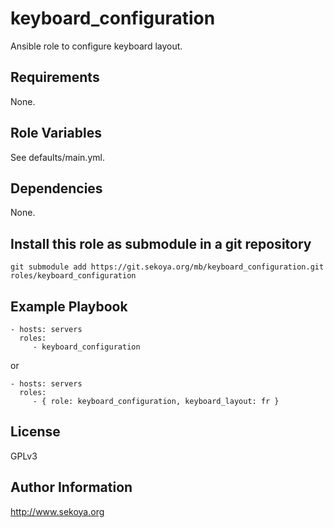 # keyboard_configuration

Ansible role to configure keyboard layout.

## Requirements

None.

## Role Variables

See defaults/main.yml.

## Dependencies

None.

## Install this role as submodule in a git repository

`git submodule add https://git.sekoya.org/mb/keyboard_configuration.git roles/keyboard_configuration`

## Example Playbook

    - hosts: servers
      roles:
         - keyboard_configuration
or

    - hosts: servers
      roles:
         - { role: keyboard_configuration, keyboard_layout: fr }

## License

GPLv3

## Author Information

http://www.sekoya.org
